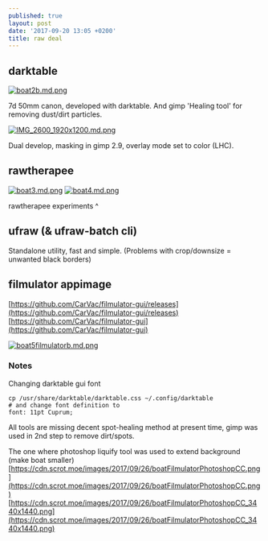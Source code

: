 ```yaml
---
published: true
layout: post
date: '2017-09-20 13:05 +0200'
title: raw deal
---
```

## darktable

[![boat2b.md.png](https://cdn.scrot.moe/images/2017/09/20/boat2b.md.png)](https://cdn.scrot.moe/images/2017/09/20/boat2b.png)

7d 50mm canon, developed with darktable. And gimp 'Healing tool' for removing dust/dirt particles.

[![IMG_2600_1920x1200.md.png](https://cdn.scrot.moe/images/2017/10/15/IMG_2600_1920x1200.md.png)](https://cdn.scrot.moe/images/2017/10/15/IMG_2600_1920x1200.png)

Dual develop, masking in gimp 2.9, overlay mode set to color (LHC). 

## rawtherapee

[![boat3.md.png](https://cdn.scrot.moe/images/2017/09/20/boat3.md.png)](https://cdn.scrot.moe/images/2017/09/20/boat3.png)
[![boat4.md.png](https://cdn.scrot.moe/images/2017/09/20/boat4.md.png)](https://cdn.scrot.moe/images/2017/09/20/boat4.png)

rawtherapee experiments ^

## ufraw (& ufraw-batch cli)

Standalone utility, fast and simple. (Problems with crop/downsize = unwanted black borders)

## filmulator appimage

[https://github.com/CarVac/filmulator-gui/releases](https://github.com/CarVac/filmulator-gui/releases)  
[https://github.com/CarVac/filmulator-gui](https://github.com/CarVac/filmulator-gui)

[![boat5filmulatorb.md.png](https://cdn.scrot.moe/images/2017/09/21/boat5filmulatorb.md.png)](https://cdn.scrot.moe/images/2017/09/21/boat5filmulatorb.png)

### Notes

Changing darktable gui font

    cp /usr/share/darktable/darktable.css ~/.config/darktable
    # and change font definition to
    font: 11pt Cuprum;
    
All tools are missing decent spot-healing method at present time, gimp was used in 2nd step to remove dirt/spots.

The one where photoshop liquify tool was used to extend background (make boat smaller)  
[https://cdn.scrot.moe/images/2017/09/26/boatFilmulatorPhotoshopCC.png](https://cdn.scrot.moe/images/2017/09/26/boatFilmulatorPhotoshopCC.png)  
[https://cdn.scrot.moe/images/2017/09/26/boatFilmulatorPhotoshopCC_3440x1440.png](https://cdn.scrot.moe/images/2017/09/26/boatFilmulatorPhotoshopCC_3440x1440.png)
